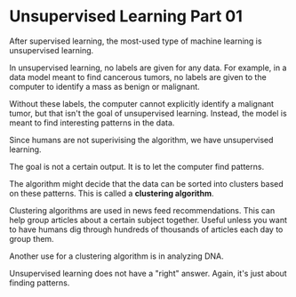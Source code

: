 # Unsupervised Learning Part 01

After supervised learning, the most-used type of machine learning is unsupervised learning. 

In unsupervised learning, no labels are given for any data. For example, in a data model meant to find cancerous tumors, no labels are given to the computer to identify a mass as benign or malignant. 

Without these labels, the computer cannot explicitly identify a malignant tumor, but that isn't the goal of unsupervised learning. Instead, the model is meant to find interesting patterns in the data. 

Since humans are not superivising the algorithm, we have unsupervised learning.

The goal is not a certain output. It is to let the computer find patterns.

The algorithm might decide that the data can be sorted into clusters based on these patterns. This is called a **clustering algorithm**. 

Clustering algorithms are used in news feed recommendations. This can help group articles about a certain subject together. Useful unless you want to have humans dig through hundreds of thousands of articles each day to group them.

Another use for a clustering algorithm is in analyzing DNA. 

Unsupervised learning does not have a "right" answer. Again, it's just about finding patterns.



